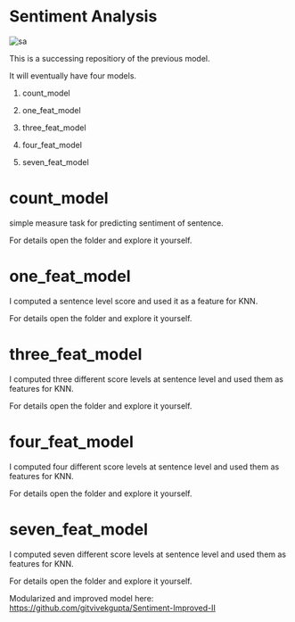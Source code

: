 # Sentiment Analysis


![sa](https://user-images.githubusercontent.com/17769945/54867871-750c5680-4dab-11e9-84a8-ea8fae5adba7.png)


This is a successing repositiory of the previous model.

It will eventually have four models.

1. count_model

2. one_feat_model

3. three_feat_model

4. four_feat_model

5. seven_feat_model

# count_model

simple measure task for predicting sentiment of sentence.

For details open the folder and explore it yourself.

# one_feat_model

I computed a sentence level score and used it as a feature for KNN.

For details open the folder and explore it yourself.

# three_feat_model

I computed three different score levels at sentence level and used them as features for KNN.

For details open the folder and explore it yourself.

# four_feat_model

I computed four different score levels at sentence level and used them as features for KNN.

For details open the folder and explore it yourself.

# seven_feat_model

I computed seven different score levels at sentence level and used them as features for KNN.

For details open the folder and explore it yourself.






Modularized and improved model here: https://github.com/gitvivekgupta/Sentiment-Improved-II
